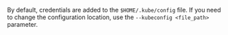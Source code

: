 By default, credentials are added to the `$HOME/.kube/config` file. If you need to change the configuration location, use the `--kubeconfig <file_path>` parameter.